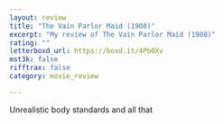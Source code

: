 ```yaml
---
layout: review
title: "The Vain Parlor Maid (1908)"
excerpt: "My review of The Vain Parlor Maid (1908)"
rating: ""
letterboxd_url: https://boxd.it/4Pb0Xv
mst3k: false
rifftrax: false
category: movie_review

---
```


Unrealistic body standards and all that